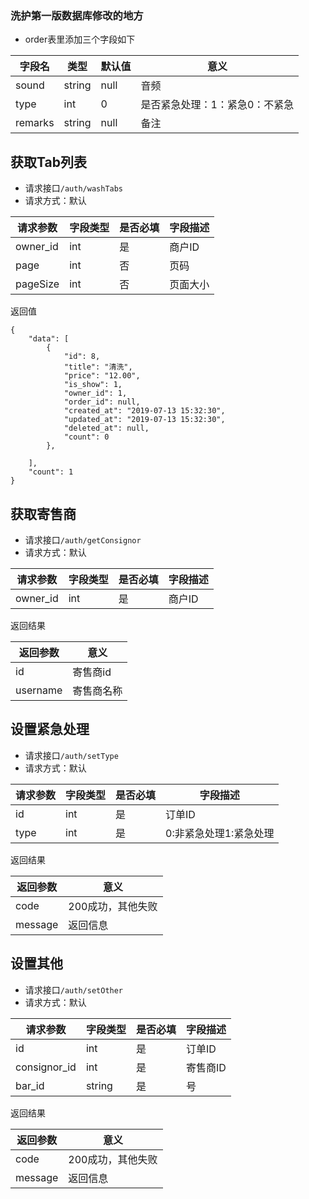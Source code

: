 ### 洗护第一版数据库修改的地方
* order表里添加三个字段如下

|字段名|类型|默认值|意义|
|---|---|---|---|
|sound|string|null|音频|
|type|int|0|是否紧急处理：1：紧急0：不紧急|
|remarks|string|null|备注|

## 获取Tab列表
* 请求接口`/auth/washTabs`
* 请求方式：默认

|请求参数|字段类型|是否必填|字段描述|
|-------|------|-------|-------|
|owner_id|int|是|商户ID|
|page|int|否|页码|
|pageSize|int|否|页面大小|

返回值
```
{
	"data": [
		{
			"id": 8,
			"title": "清洗",
			"price": "12.00",
			"is_show": 1,
			"owner_id": 1,
			"order_id": null,
			"created_at": "2019-07-13 15:32:30",
			"updated_at": "2019-07-13 15:32:30",
			"deleted_at": null,
			"count": 0
		},

	],
	"count": 1
}
```

## 获取寄售商
* 请求接口`/auth/getConsignor`
* 请求方式：默认

|请求参数|字段类型|是否必填|字段描述|
|-------|------|-------|-------|
|owner_id|int|是|商户ID|

返回结果

|返回参数|意义|
|----|---|
|id|寄售商id|
|username|寄售商名称|

## 设置紧急处理
* 请求接口`/auth/setType`
* 请求方式：默认

|请求参数|字段类型|是否必填|字段描述|
|-------|------|-------|-------|
|id|int|是|订单ID|
|type|int|是|0:非紧急处理1:紧急处理|

返回结果

|返回参数|意义|
|----|---|
|code|200成功，其他失败|
|message|返回信息|

## 设置其他
* 请求接口`/auth/setOther`
* 请求方式：默认

|请求参数|字段类型|是否必填|字段描述|
|-------|------|-------|-------|
|id|int|是|订单ID|
|consignor_id|int|是|寄售商ID|
|bar_id|string|是|号|

返回结果

|返回参数|意义|
|----|---|
|code|200成功，其他失败|
|message|返回信息|
